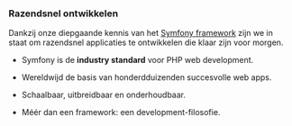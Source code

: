### Razendsnel ontwikkelen
Dankzij onze diepgaande kennis van het [Symfony framework](http://symfony.com/) zijn we in staat om razendsnel applicaties te ontwikkelen die klaar zijn voor morgen.

+ Symfony is de **industry standard** voor PHP web development.

+ Wereldwijd de basis van honderdduizenden succesvolle web apps.

+ Schaalbaar, uitbreidbaar en onderhoudbaar.

+ Méér dan een framework: een development-filosofie.
